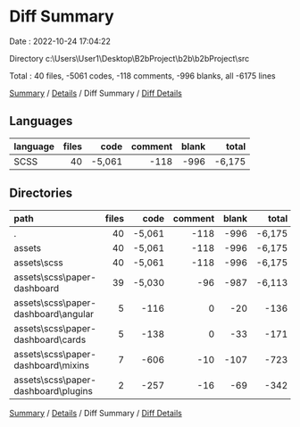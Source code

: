 # Diff Summary

Date : 2022-10-24 17:04:22

Directory c:\\Users\\User1\\Desktop\\B2bProject\\b2b\\b2bProject\\src

Total : 40 files,  -5061 codes, -118 comments, -996 blanks, all -6175 lines

[Summary](results.md) / [Details](details.md) / Diff Summary / [Diff Details](diff-details.md)

## Languages
| language | files | code | comment | blank | total |
| :--- | ---: | ---: | ---: | ---: | ---: |
| SCSS | 40 | -5,061 | -118 | -996 | -6,175 |

## Directories
| path | files | code | comment | blank | total |
| :--- | ---: | ---: | ---: | ---: | ---: |
| . | 40 | -5,061 | -118 | -996 | -6,175 |
| assets | 40 | -5,061 | -118 | -996 | -6,175 |
| assets\\scss | 40 | -5,061 | -118 | -996 | -6,175 |
| assets\\scss\\paper-dashboard | 39 | -5,030 | -96 | -987 | -6,113 |
| assets\\scss\\paper-dashboard\\angular | 5 | -116 | 0 | -20 | -136 |
| assets\\scss\\paper-dashboard\\cards | 5 | -138 | 0 | -33 | -171 |
| assets\\scss\\paper-dashboard\\mixins | 7 | -606 | -10 | -107 | -723 |
| assets\\scss\\paper-dashboard\\plugins | 2 | -257 | -16 | -69 | -342 |

[Summary](results.md) / [Details](details.md) / Diff Summary / [Diff Details](diff-details.md)